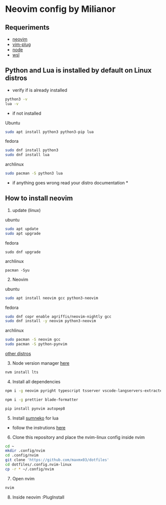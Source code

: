 # Neovim config by Milianor

## Requeriments
- [neovim](https://neovim.io/)
- [vim-plug](https://github.com/junegunn/vim-plug)
- [node](https://nodejs.org/en/)
- [wsl](https://docs.microsoft.com/pt-br/windows/wsl/install)

## Python and Lua is installed by default on Linux distros
- verify if is already installed

```bash
python3 -v
lua -v
```
- if not installed

Ubuntu
```bash
sudo apt install python3 python3-pip lua
```
fedora
```bash
sudo dnf install python3
sudo dnf install lua
```

archlinux
```bash
sudo pacman -S python3 lua
```

* if anything goes wrong read your distro documentation *

## How to install neovim

1. update (linux)

ubuntu
```bash
sudo apt update
sudo apt upgrade
````

fedora
```
sudo dnf upgrade
```

archlinux
```
pacman -Syu
```


2. Neovim

ubuntu
```bash
sudo apt install neovim gcc python3-neovim
```

fedora
```bash
sudo dnf copr enable agriffis/neovim-nightly gcc
sudo dnf install -y neovim python3-neovim
```

archlinux
```bash
sudo pacman -S neovim gcc
sudo pacman -S python-pynvim
```

[other distros](https://github.com/neovim/neovim/wiki/Installing-Neovim)

3. Node version manager [here](https://github.com/nvm-sh/nvm)

```bash
nvm install lts
```

4. Install all dependencies

```bash
npm i -g neovim pyright typescript tsserver vscode-langservers-extracted intelephense vls
```

```bash
npm i -g prettier blade-formatter
````

```bash
pip install pynvim autopep8
```

5. Install [sumneko](https://github.com/sumneko/lua-language-server) for lua
- follow the instrutions [here](https://github.com/sumneko/lua-language-server/wiki/Build-and-Run)

6. Clone this repository and place the nvim-linux config inside nvim

```bash
cd ~
mkdir .config/nvim
cd .config/nvim
git clone 'https://github.com/maxmx03/dotfiles'
cd dotfiles/.config.nvim-linux
cp -r * ~/.config/nvim
```

7. Open nvim
```bash
nvim
```
8. Inside neovim
:PlugInstall

